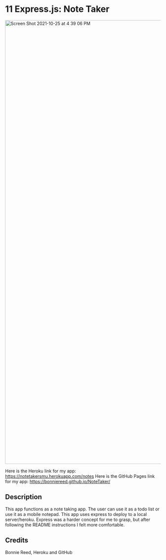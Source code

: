 # 11 Express.js: Note Taker
<img width="1434" alt="Screen Shot 2021-10-25 at 4 39 06 PM" src="https://user-images.githubusercontent.com/46511972/138774907-b3b0fba9-1f63-4e29-a13d-1b90a02449a4.png">

Here is the Heroku link for my app:
https://notetakersmu.herokuapp.com/notes
Here is the GitHub Pages link for my app:
https://bonniereed.github.io/NoteTaker/

## Description

This app functions as a note taking app. The user can use it as a todo list or use it as a mobile notepad.
This app uses express to deploy to a local server/heroku.
Express was a harder concept for me to grasp, but after following the README instructions I felt more comfortable.

## Credits

Bonnie Reed, Heroku and GitHub
